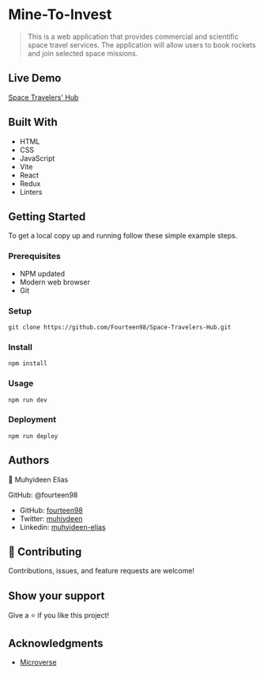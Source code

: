 # Mine-To-Invest
> This is a web application that provides commercial and scientific space travel services.
> The application will allow users to book rockets and join selected space missions.

## Live Demo
[Space Travelers' Hub](https://630733198d53a95fb699dec3--dreamy-blini-ee4660.netlify.app/)

## Built With

- HTML
- CSS
- JavaScript
- Vite
- React
- Redux
- Linters


## Getting Started

To get a local copy up and running follow these simple example steps.

### Prerequisites

- NPM updated
- Modern web browser
- Git

### Setup

    git clone https://github.com/Fourteen98/Space-Travelers-Hub.git 

### Install
    npm install

### Usage
    npm run dev


### Deployment
    npm run deploy


## Authors

👤 Muhyideen Elias

GitHub: @fourteen98

- GitHub: [fourteen98](https://github.com/Fourteen98/)
- Twitter: [muhiydeen](https://twitter.com/muhiydeen)
- Linkedin: [muhyideen-elias](https://www.linkedin.com/in/muhyideen-elias-53719994/)



## 🤝 Contributing
Contributions, issues, and feature requests are welcome!

## Show your support

Give a ⭐️ if you like this project!

## Acknowledgments

- [Microverse](https://www.microverse.org/)
